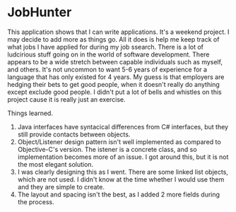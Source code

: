 # JobHunter
This application shows that I can write applications.  It's a weekend project.  I may decide to add more as things go.  All it does is help me keep track of what jobs I have applied for during my job ssearch.  There is a lot of ludcirious stuff going on in the world of software development.  There appears to be a wide stretch between capable individuals such as myself, and others.  It's not uncommon to want 5-6 years of experience for a language that has only existed for 4 years.  My guess is that employers are hedging their bets to get good people, when it doesn't really do anything except exclude good people.  I didn't put a lot of bells and whistles on this project cause it is really just an exercise.

Things learned.
1.  Java interfaces have syntacical differences from C# interfaces, but they still provide contacts between objects.
2.  Object/Listener design pattern isn't well implemented as compared to Objective-C's version.  The istener is a concrete class, and so implementation becomes more of an issue.  I got around this, but it is not the most elegant solution.
3.  I was clearly designing this as I went.  There are some linked list objects, which are not used.  I didn't know at the time whether I would use them and they are simple to create.
4. The layout and spacing isn't the best, as I added 2 more fields during the process.
